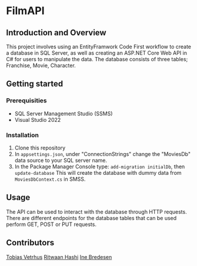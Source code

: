 # FilmAPI

## Introduction and Overview
This project involves using an EntityFramwork Code First workflow to create a database in SQL Server, as well as creating an ASP.NET Core Web API in C# for users to manipulate the data. The database consists of three tables; Franchise, Movie, Character. 

## Getting started
### Prerequisities
- SQL Server Management Studio (SSMS)
- Visual Studio 2022

### Installation
1. Clone this repository
2. In `appsettings.json`, under "ConnectionStrings" change the "MoviesDb" data source to your SQL server name.
3. In the Package Manager Console type:
`add-migration initialDb`, then
`update-database`
This will create the database with dummy data from `MoviesDbContext.cs` in SMSS.

## Usage 
The API can be used to interact with the database through HTTP requests. There are different endpoints for the database tables that can be used perform GET, POST or PUT requests.

## Contributors
[Tobias Vetrhus](https://github.com/TobiasVetrhus)
[Ritwaan Hashi](https://github.com/ritwaan)
[Ine Bredesen](https://github.com/inemari)
